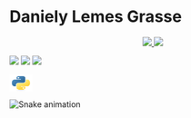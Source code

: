 # Daniely Lemes Grasse 


<div align="center">
  <a href="https://github.com/danydanydany13">
  <img height="180em" src="https://github-readme-stats.vercel.app/api?username=danydanydany13&show_icons=true&theme=dracula&include_all_commits=true&count_private=true"/>
  <img height="180em" src="https://github-readme-stats.vercel.app/api/top-langs/?username=danydanydany13&layout=compact&langs_count=7&theme=dracula"/>
</div>
 
<a href="https://www.instagram.com/danielylemesg/i" target="_blank"><img src="https://img.shields.io/badge/Instagram-E4405F?style=for-the-badge&logo=instagram&logoColor=white" target="_blank"></a>
  <a href="https://twitter.com/DanielyLGrasse" target="_blank"><img src="https://img.shields.io/badge/Twitter-1DA1F2?style=for-the-badge&logo=twitter&logoColor=white" target="_blank"></a>
  <a href="https://open.spotify.com/user/31hz2xw7t2baeyda35a7nmi55fra" target="_blank"><img src="https://img.shields.io/badge/Spotify-1ED760?&style=for-the-badge&logo=spotify&logoColor=white" target="_blank"></a>
  
  <div>
<img align="center" alt="Rafa-Python" height="30" width="40" src="https://raw.githubusercontent.com/devicons/devicon/master/icons/python/python-original.svg">
</div>
  
 ![Snake animation](https://github.com/danydanydany13/danydanydany13/blob/output/github-contribution-grid-snake.svg)
 
</div>

